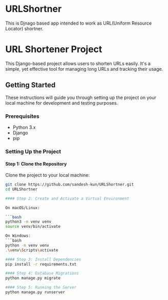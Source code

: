 # URLShortner
This is Djnago based app intended to work as URL(Uniform Resource Locator) shortner.
# URL Shortener Project

This Django-based project allows users to shorten URLs easily. It's a simple, yet effective tool for managing long URLs and tracking their usage.

## Getting Started

These instructions will guide you through setting up the project on your local machine for development and testing purposes.

### Prerequisites

- Python 3.x
- Django
- pip

### Setting Up the Project

#### Step 1: Clone the Repository

Clone the project to your local machine:

```bash
git clone https://github.com/sandesh-kun/URLShortner.git
cd URLShortner

#### Step 2: Create and Activate a Virtual Environment

On macOS/Linux:

```bash
python3 -m venv venv
source venv/bin/activate

On Windows:
```bash
python -m venv venv
.\venv\Scripts\activate

#### Step 3: Install Dependencies
pip install -r requirements.txt

#### Step 4: Database Migrations
python manage.py migrate

#### Step 5: Running the Server
python manage.py runserver
